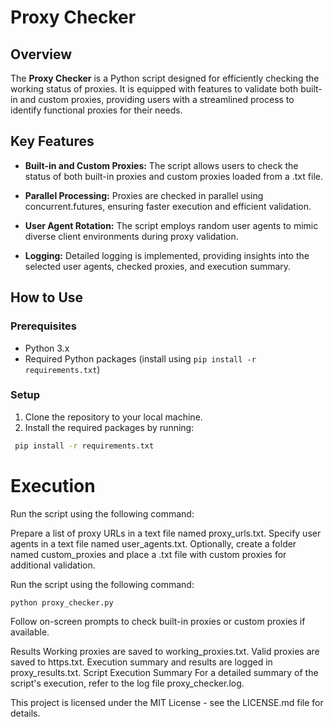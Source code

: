 # Proxy Checker

## Overview

The **Proxy Checker** is a Python script designed for efficiently checking the working status of proxies. It is equipped with features to validate both built-in and custom proxies, providing users with a streamlined process to identify functional proxies for their needs.

## Key Features

- **Built-in and Custom Proxies:** The script allows users to check the status of both built-in proxies and custom proxies loaded from a .txt file.
  
- **Parallel Processing:** Proxies are checked in parallel using concurrent.futures, ensuring faster execution and efficient validation.

- **User Agent Rotation:** The script employs random user agents to mimic diverse client environments during proxy validation.

- **Logging:** Detailed logging is implemented, providing insights into the selected user agents, checked proxies, and execution summary.

## How to Use

### Prerequisites

- Python 3.x
- Required Python packages (install using `pip install -r requirements.txt`)

### Setup

1. Clone the repository to your local machine.
2. Install the required packages by running:
  ```bash
   pip install -r requirements.txt
   ```

# Execution
Run the script using the following command:

Prepare a list of proxy URLs in a text file named proxy_urls.txt.
Specify user agents in a text file named user_agents.txt.
Optionally, create a folder named custom_proxies and place a .txt file with custom proxies for additional validation.

Run the script using the following command:

```bash
python proxy_checker.py
```
Follow on-screen prompts to check built-in proxies or custom proxies if available.

Results
Working proxies are saved to working_proxies.txt.
Valid proxies are saved to https.txt.
Execution summary and results are logged in proxy_results.txt.
Script Execution Summary
For a detailed summary of the script's execution, refer to the log file proxy_checker.log.

This project is licensed under the MIT License - see the LICENSE.md file for details.
